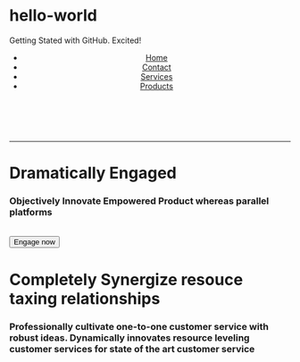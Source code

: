 # hello-world
Getting Stated with GitHub. Excited!
<!DOCTYPE html>
<html>
<head>
	<title> ALWAYS SMILING </title>
	<!-- <link rel="stylesheet" type="text/css" href="project.css"> -->
</head>
<body>

<div class="headcontent">
	<header class="header">
		<nav><UL>
<a href="#"> <li> Home </li></a>
<a href="#"> <li> Contact</li></a>
<a href="#"> <li> Services</li></a>
<a href="#"> <li> Products</li></a><br> <br>
	</UL> </nav>
	</header>
	<hr>

<div class="DE"><h1> Dramatically Engaged  </h1>
<h3> Objectively Innovate Empowered Product whereas parallel platforms</h3>  <br>
<button class="button"> Engage now</button>
</div>
</div>
<DIV cla	>
	<h1>Completely Synergize resouce taxing relationships</h1>
	<h3> Professionally cultivate one-to-one customer service with robust ideas. Dynamically innovates resource leveling customer services for state of the art customer service</h3>
</DIV>









</body>
</html>

